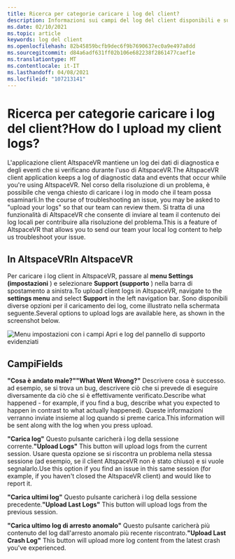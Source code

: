 ```yaml
---
title: Ricerca per categorie caricare i log del client?
description: Informazioni sui campi del log del client disponibili e su come caricare i log client quando si verificano problemi con AltspaceVR.
ms.date: 02/10/2021
ms.topic: article
keywords: log del client
ms.openlocfilehash: 82b45859bcfb9dec6f9b7690637ec0a9e497a8dd
ms.sourcegitcommit: d84a6adf631ff02b106e682238f2861477caef1e
ms.translationtype: MT
ms.contentlocale: it-IT
ms.lasthandoff: 04/08/2021
ms.locfileid: "107213141"
---
```

# <a name="how-do-i-upload-my-client-logs"></a><span data-ttu-id="5a7e5-104">Ricerca per categorie caricare i log del client?</span><span class="sxs-lookup"><span data-stu-id="5a7e5-104">How do I upload my client logs?</span></span>

<span data-ttu-id="5a7e5-105">L'applicazione client AltspaceVR mantiene un log dei dati di diagnostica e degli eventi che si verificano durante l'uso di AltspaceVR.</span><span class="sxs-lookup"><span data-stu-id="5a7e5-105">The AltspaceVR client application keeps a log of diagnostic data and events that occur while you're using AltspaceVR.</span></span> <span data-ttu-id="5a7e5-106">Nel corso della risoluzione di un problema, è possibile che venga chiesto di caricare i log in modo che il team possa esaminarli.</span><span class="sxs-lookup"><span data-stu-id="5a7e5-106">In the course of troubleshooting an issue, you may be asked to "upload your logs" so that our team can review them.</span></span> <span data-ttu-id="5a7e5-107">Si tratta di una funzionalità di AltspaceVR che consente di inviare al team il contenuto dei log locali per contribuire alla risoluzione del problema.</span><span class="sxs-lookup"><span data-stu-id="5a7e5-107">This is a feature of AltspaceVR that allows you to send our team your local log content to help us troubleshoot your issue.</span></span>

## <a name="in-altspacevr"></a><span data-ttu-id="5a7e5-108">In AltspaceVR</span><span class="sxs-lookup"><span data-stu-id="5a7e5-108">In AltspaceVR</span></span>

<span data-ttu-id="5a7e5-109">Per caricare i log client in AltspaceVR, passare al **menu Settings (impostazioni** ) e selezionare **Support (supporto** ) nella barra di spostamento a sinistra.</span><span class="sxs-lookup"><span data-stu-id="5a7e5-109">To upload client logs in AltspaceVR, navigate to the **settings menu** and select **Support** in the left navigation bar.</span></span> <span data-ttu-id="5a7e5-110">Sono disponibili diverse opzioni per il caricamento dei log, come illustrato nella schermata seguente.</span><span class="sxs-lookup"><span data-stu-id="5a7e5-110">Several options to upload logs are available here, as shown in the screenshot below.</span></span>

![Menu impostazioni con i campi Apri e log del pannello di supporto evidenziati](images/help-altvr-uploadlogs.png)

## <a name="fields"></a><span data-ttu-id="5a7e5-112">Campi</span><span class="sxs-lookup"><span data-stu-id="5a7e5-112">Fields</span></span>

<span data-ttu-id="5a7e5-113">**"Cosa è andato male?"**</span><span class="sxs-lookup"><span data-stu-id="5a7e5-113">**"What Went Wrong?"**</span></span>
<span data-ttu-id="5a7e5-114">Descrivere cosa è successo. ad esempio, se si trova un bug, descrivere ciò che si prevede di eseguire diversamente da ciò che si è effettivamente verificato.</span><span class="sxs-lookup"><span data-stu-id="5a7e5-114">Describe what happened - for example, if you find a bug, describe what you expected to happen in contrast to what actually happened).</span></span> <span data-ttu-id="5a7e5-115">Queste informazioni verranno inviate insieme al log quando si preme carica.</span><span class="sxs-lookup"><span data-stu-id="5a7e5-115">This information will be sent along with the log when you press upload.</span></span>

<span data-ttu-id="5a7e5-116">**"Carica log"** Questo pulsante caricherà i log della sessione corrente.</span><span class="sxs-lookup"><span data-stu-id="5a7e5-116">**"Upload Logs"** This button will upload logs from the current session.</span></span> <span data-ttu-id="5a7e5-117">Usare questa opzione se si riscontra un problema nella stessa sessione (ad esempio, se il client AltspaceVR non è stato chiuso) e si vuole segnalarlo.</span><span class="sxs-lookup"><span data-stu-id="5a7e5-117">Use this option if you find an issue in this same session (for example, if you haven't closed the AltspaceVR client) and would like to report it.</span></span>

<span data-ttu-id="5a7e5-118">**"Carica ultimi log"** Questo pulsante caricherà i log della sessione precedente.</span><span class="sxs-lookup"><span data-stu-id="5a7e5-118">**"Upload Last Logs"** This button will upload logs from the previous session.</span></span>

<span data-ttu-id="5a7e5-119">**"Carica ultimo log di arresto anomalo"** Questo pulsante caricherà più contenuto del log dall'arresto anomalo più recente riscontrato.</span><span class="sxs-lookup"><span data-stu-id="5a7e5-119">**"Upload Last Crash Log"** This button will upload more log content from the latest crash you've experienced.</span></span>